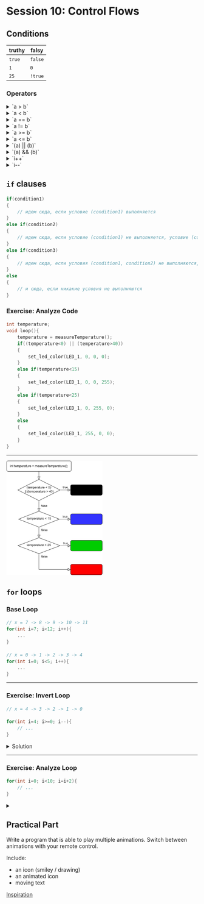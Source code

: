 # Session 10: Control Flows

## Conditions

|truthy|falsy|
|---|---|
|`true`|`false`|
|`1`|`0`|
|`25`|`!true`|

### Operators

<details>
	<summary> `a > b` </summary>

	 a больше b
</details>
<details>
	<summary> `a < b` </summary>

	 a меньше b
</details>
<details>
	<summary> `a == b` </summary>

	 a равно b
</details>
<details>
	<summary> `a != b`</summary>

	 a не равно b
</details>
<details>
	<summary> `a >= b` </summary>

	 a больше либо равно b
</details>
<details>
	<summary> `a <= b` </summary>

	 a меньше либо равно b
</details>
<details>
	<summary> `(a) || (b)` </summary>

	 либо a, либо b 
</details>
<details>
	<summary> `(a) && (b)` </summary>

	 a и b
</details>
<details>
	<summary> `i++` </summary>

	 `i=i+1`
</details>
<details>
	<summary> `i--` </summary>

	 `i=i-1`
</details>


## `if` clauses

```c
if(condition1)
{
    // идем сюда, если условие (condition1) выполняется
}
else if(condition2)
{
    // идем сюда, если условие (condition1) не выполняется, условие (condition2) выполняется
}
else if(condition3)
{
    // идем сюда, если условия (condition1, condition2) не выполняются, условие (condition3) выполняется
}
else
{
    // и сюда, если никакие условия не выполняются
}
```

### Exercise: Analyze Code

```c
int temperature;
void loop(){
    temperature = measureTemperature();
    if((temperature<0) || (temperature>40))
    {
        set_led_color(LED_1, 0, 0, 0);
    }
    else if(temperature<15)
    {
        set_led_color(LED_1, 0, 0, 255);
    }
    else if(temperature<25)
    {
        set_led_color(LED_1, 0, 255, 0);
    }
    else
    {
        set_led_color(LED_1, 255, 0, 0);
    }
}
```

---
<img src="s10_img/leds.png" alt="led control flow" height="300"/>

## `for` loops

### Base Loop

```c
// x = 7 -> 8 -> 9 -> 10 -> 11
for(int i=7; i<12; i++){
    ...
}

// x = 0 -> 1 -> 2 -> 3 -> 4
for(int i=0; i<5; i++){
    ...
}
```

---

### Exercise: Invert Loop

```c
// x = 4 -> 3 -> 2 -> 1 -> 0

for(int i=4; i>=0; i--){
    // ...
} 
```

<details>
    <summary>Solution</summary>

    ```c
    for(int i=__; i__; ___){
        // ...
    } 
    ```
</details>

---

### Exercise: Analyze Loop

```c
for(int i=0; i<10; i=i+2){
    // ...
} 
```
<details>
    <summary></summary>

    x = 0 -> 2 -> 4 -> 6 -> 8
</details>

## Practical Part
Write a program that is able to play multiple animations. Switch between animations with your remote control.

Include:
- an icon (smiley / drawing) 
- an animated icon
- moving text

[Inspiration](https://youtu.be/oqNMgj9v8C8?si=rXaqRSJOYzhbamgJ)
